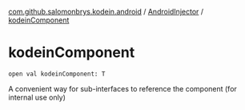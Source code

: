 [com.github.salomonbrys.kodein.android](../index.md) / [AndroidInjector](index.md) / [kodeinComponent](.)

# kodeinComponent

`open val kodeinComponent: T`

A convenient way for sub-interfaces to reference the component (for internal use only)

